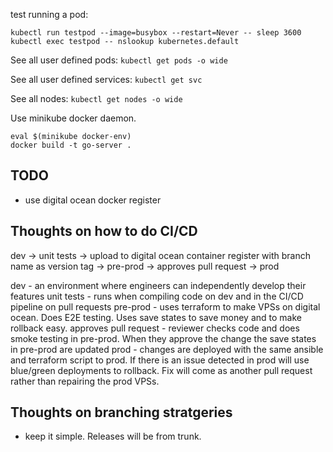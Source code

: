 test running a pod:
```
kubectl run testpod --image=busybox --restart=Never -- sleep 3600
kubectl exec testpod -- nslookup kubernetes.default
```

See all user defined pods:
`kubectl get pods -o wide`

See all user defined services:
`kubectl get svc`

See all nodes:
`kubectl get nodes -o wide`

Use minikube docker daemon.
```
eval $(minikube docker-env)
docker build -t go-server .
```

## TODO
- use digital ocean docker register

## Thoughts on how to do CI/CD
dev -> unit tests -> upload to digital ocean container register with branch name as version tag -> pre-prod -> approves pull request -> prod

dev - an environment where engineers can independently develop their features
unit tests - runs when compiling code on dev and in the CI/CD pipeline on pull requests
pre-prod - uses terraform to make VPSs on digital ocean. Does E2E testing. Uses save states to save money and to make rollback easy.
approves pull request - reviewer checks code and does smoke testing in pre-prod. When they approve the change the save states in pre-prod are updated
prod - changes are deployed with the same ansible and terraform script to prod. If there is an issue detected in prod will use blue/green deployments to rollback. Fix will come as another pull request rather than repairing the prod VPSs.

## Thoughts on branching stratgeries
- keep it simple. Releases will be from trunk. 